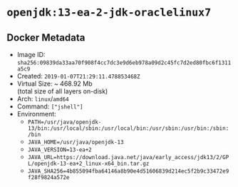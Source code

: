 # `openjdk:13-ea-2-jdk-oraclelinux7`

## Docker Metadata

- Image ID: `sha256:09839da33aa70f908f4cc7dc3e9d6eb978a09d2c45fc7d2ed80fbc6f1311a5c9`
- Created: `2019-01-07T21:29:11.478853468Z`
- Virtual Size: ~ 468.92 Mb  
  (total size of all layers on-disk)
- Arch: `linux`/`amd64`
- Command: `["jshell"]`
- Environment:
  - `PATH=/usr/java/openjdk-13/bin:/usr/local/sbin:/usr/local/bin:/usr/sbin:/usr/bin:/sbin:/bin`
  - `JAVA_HOME=/usr/java/openjdk-13`
  - `JAVA_VERSION=13-ea+2`
  - `JAVA_URL=https://download.java.net/java/early_access/jdk13/2/GPL/openjdk-13-ea+2_linux-x64_bin.tar.gz`
  - `JAVA_SHA256=4b855094fba64146a8b90e4d51606839d214ec5f2b9c33472e9f28f9824a572e`
